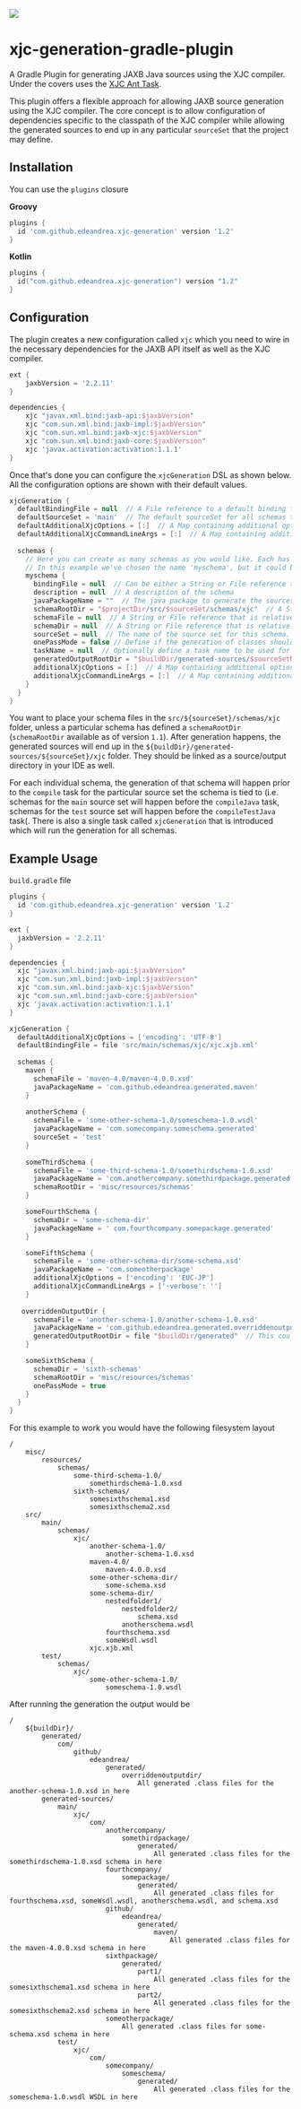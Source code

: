 ![](https://github.com/edeandrea/xjc-generation-gradle-plugin/workflows/Build%20app/badge.svg)

# xjc-generation-gradle-plugin
A Gradle Plugin for generating JAXB Java sources using the XJC compiler. Under the covers uses the [XJC Ant Task](https://javaee.github.io/jaxb-v2/doc/user-guide/ch04.html#tools-xjc-ant-task).

This plugin offers a flexible approach for allowing JAXB source generation using the XJC compiler. The core concept is to allow configuration of dependencies specific to the classpath of the XJC compiler while allowing the generated sources to end up in any particular `sourceSet` that the project may define.

## Installation
You can use the `plugins` closure

**Groovy**
```groovy
plugins {
  id 'com.github.edeandrea.xjc-generation' version '1.2'
}
```

**Kotlin**
```kotlin
plugins {
  id("com.github.edeandrea.xjc-generation") version "1.2"
}
```

## Configuration
The plugin creates a new configuration called `xjc` which you need to wire in the necessary dependencies for the JAXB API itself as well as the XJC compiler.

```groovy
ext {
	jaxbVersion = '2.2.11'
}

dependencies {
	xjc "javax.xml.bind:jaxb-api:$jaxbVersion"
	xjc "com.sun.xml.bind:jaxb-impl:$jaxbVersion"
	xjc "com.sun.xml.bind:jaxb-xjc:$jaxbVersion"
	xjc "com.sun.xml.bind:jaxb-core:$jaxbVersion"
	xjc 'javax.activation:activation:1.1.1'
}
```

Once that's done you can configure the `xjcGeneration` DSL as shown below. All the configuration options are shown with their default values.

```groovy
xjcGeneration {
  defaultBindingFile = null  // A File reference to a default binding file to be used for all schemas
  defaultSourceSet = 'main'  // The default sourceSet for all schemas to be generated from
  defaultAdditionalXjcOptions = [:]  // A Map containing additional options to pass to xjc for all schemas. If the option doesn't have a value, then use the empty string as a value. Available since version 1.2.
  defaultAdditionalXjcCommandLineArgs = [:]  // A Map containing additional command line args to pass to xjc for all schemas. If the option doesn't have a value, then use the empty string as a value. Available since version 1.2.
  
  schemas {
    // Here you can create as many schemas as you would like. Each has to have a unique top-level name which can be whatever you choose
    // In this example we've chosen the name 'myschema', but it could be any label you wanted
    myschema {
      bindingFile = null  // Can be either a String or File reference to a binding file to use for this schema. If null or empty, the default binding file will be used.
      description = null  // A description of the schema
      javaPackageName = ""  // The java package to generate the sources under
      schemaRootDir = "$projectDir/src/$sourceSet/schemas/xjc"  // A String or File reference to serve as the root directory holding the schema. Available since version 1.1.
      schemaFile = null  // A String or File reference that is relative to schemaRootDir containing the location of the file to generate sources from. Only this or schemaDir can be used, not both.
      schemaDir = null  // A String or File reference that is relative to schemaRootDir containing a folder to generate sources from. This folder is searched recursively and all files found are used.  Only this or schemaFile can be used, not both. Available since version 1.1.
      sourceSet = null  // The name of the source set for this schema. If null or empty, the default source set will be used
      onePassMode = false // Define if the generation of classes should be performed in one pass (all schema files in the directory together or one by one). If not defined, the files are processed one by one. Available since version 1.3.
      taskName = null  // Optionally define a task name to be used for the generation of this schema. If null or empty a default one will be created
      generatedOutputRootDir = "$buildDir/generated-sources/$sourceSetName/xjc" // A String or File reference defining the root output directory for generated sources. Available since version 1.3.
      additionalXjcOptions = [:]  // A Map containing additional options to pass to xjc for this schema. Any options here will override anything in defaultAdditionalXjcOptions. If the option doesn't have a value, then use the empty string as a value. Available since version 1.2.
      additionalXjcCommandLineArgs = [:]  // A Map containing additional command line args to pass to xjc for this schema. Any options here will override anything in defaultAdditionalXjcCommandLineArgs. If the option doesn't have a value, then use the empty string as a value. Available since version 1.2.
    }
  }
}
```

You want to place your schema files in the `src/${sourceSet}/schemas/xjc` folder, unless a particular schema has defined a `schemaRootDir` (`schemaRootDir` available as of version `1.1`). After generation happens, the generated sources will end up in the `${buildDir}/generated-sources/${sourceSet}/xjc` folder. They should be linked as a source/output directory in your IDE as well.

For each individual schema, the generation of that schema will happen prior to the `compile` task for the particular source set the schema is tied to (i.e. schemas for the `main` source set will happen before the `compileJava` task, schemas for the `test` source set will happen before the `compileTestJava` task(. There is also a single task called `xjcGeneration` that is introduced which will run the generation for all schemas.

## Example Usage
`build.gradle` file

```groovy
plugins {
  id 'com.github.edeandrea.xjc-generation' version '1.2'
}

ext {
  jaxbVersion = '2.2.11'
}

dependencies {
  xjc "javax.xml.bind:jaxb-api:$jaxbVersion"
  xjc "com.sun.xml.bind:jaxb-impl:$jaxbVersion"
  xjc "com.sun.xml.bind:jaxb-xjc:$jaxbVersion"
  xjc "com.sun.xml.bind:jaxb-core:$jaxbVersion"
  xjc 'javax.activation:activation:1.1.1'
}

xjcGeneration {
  defaultAdditionalXjcOptions = ['encoding': 'UTF-8']
  defaultBindingFile = file 'src/main/schemas/xjc/xjc.xjb.xml'
  
  schemas {
    maven {
      schemaFile = 'maven-4.0/maven-4.0.0.xsd'
      javaPackageName = 'com.github.edeandrea.generated.maven'
    }
  
    anotherSchema {
      schemaFile = 'some-other-schema-1.0/someschema-1.0.wsdl'
      javaPackageName = 'com.somecompany.someschema.generated'
      sourceSet = 'test'
    }
  
    someThirdSchema {
      schemaFile = 'some-third-schema-1.0/somethirdschema-1.0.xsd'
      javaPackageName = 'com.anothercompany.somethirdpackage.generated'
      schemaRootDir = 'misc/resources/schemas'
    }

    someFourthSchema {
      schemaDir = 'some-schema-dir'
      javaPackageName = ' com.fourthcompany.somepackage.generated'
    }

    someFifthSchema {
      schemaFile = 'some-other-schema-dir/some-schema.xsd'
      javaPackageName = 'com.someotherpackage'
      additionalXjcOptions = ['encoding': 'EUC-JP']
      additionalXjcCommandLineArgs = ['-verbose': '']
    }
    
   overriddenOutputDir {
      schemaFile = 'another-schema-1.0/another-schema-1.0.xsd'
      javaPackageName = 'com.github.edeandrea.generated.overriddenoutputdir'
      generatedOutputRootDir = file "$buildDir/generated"  // This could also be generatedOutputRootDir = "$buildDir/generated" 
    }

    someSixthSchema {
      schemaDir = 'sixth-schemas'
      schemaRootDir = 'misc/resources/schemas'
      onePassMode = true
    }
  }
}
```

For this example to work you would have the following filesystem layout

```
/
    misc/
        resources/
            schemas/
                some-third-schema-1.0/
                    somethirdschema-1.0.xsd
                sixth-schemas/
                    somesixthschema1.xsd
                    somesixthschema2.xsd
    src/
        main/
            schemas/
                xjc/
                    another-schema-1.0/
                        another-schema-1.0.xsd
                    maven-4.0/
                        maven-4.0.0.xsd
                    some-other-schema-dir/
                        some-schema.xsd
                    some-schema-dir/
                        nestedfolder1/
                            nestedfolder2/
                                schema.xsd
                            anotherschema.wsdl
                        fourthschema.xsd
                        someWsdl.wsdl
                    xjc.xjb.xml
        test/
            schemas/
                xjc/
                    some-other-schema-1.0/
                        someschema-1.0.wsdl
```

After running the generation the output would be

```
/
    ${buildDir}/
        generated/
            com/
                github/
                    edeandrea/
                        generated/
                            overriddenoutputdir/
                                All generated .class files for the another-schema-1.0.xsd in here
        generated-sources/
            main/
                xjc/
                    com/
                        anothercompany/
                            somethirdpackage/
                                generated/
                                    All generated .class files for the somethirdschema-1.0.xsd schema in here
                        fourthcompany/
                            somepackage/
                                generated/
                                    All generated .class files for fourthschema.xsd, someWsdl.wsdl, anotherschema.wsdl, and schema.xsd
                        github/
                            edeandrea/
                                generated/
                                    maven/
                                        All generated .class files for the maven-4.0.0.xsd schema in here
                        sixthpackage/
                            generated/
                                part1/
                                    All generated .class files for the somesixthschema1.xsd schema in here
                                part2/
                                    All generated .class files for the somesixthschema2.xsd schema in here
                        someotherpackage/
                            All generated .class files for some-schema.xsd schema in here
            test/
                xjc/
                    com/
                        somecompany/
                            someschema/
                                generated/
                                    All generated .class files for the someschema-1.0.wsdl WSDL in here
```
